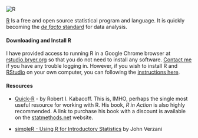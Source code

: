 ![R](http://www.r-project.org/Rlogo.jpg)

[R](http://www.r-project.org/) Is a free and open source statistical program and language. It is quickly becoming the [*de facto* standard](http://r4stats.com/articles/popularity/) for data analysis.

#### Downloading and Install R

I have provided access to running R in a Google Chrome browser at [rstudio.bryer.org](http://rstudio.bryer.org) so that you do not need to install any software. [Contact me](mailto:jason@bryer.org) if you have any trouble logging in. However, if you wish to install R and [RStudio](http://rstudio.com) on your own computer, you can following the [instructions here](Installation/Install.md).


#### Resources

* [Quick-R](http://statmethods.net/) - by Robert I. Kabacoff. This is, IMHO, perhaps the single most useful resource for working with R. His book, *R in Action* is also highly recommended. A link to purchase his book with a discount is available on the [statmethods.net](http://statmethods.net) website.

* [simpleR - Using R for Introductory Statistics](http://www.math.csi.cuny.edu/Statistics/R/simpleR/printable/simpleR.pdf) by John Verzani